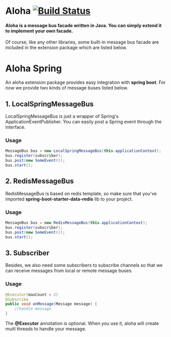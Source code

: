 # Aloha  [![Build Status](https://travis-ci.org/pojozhang/aloha.svg?branch=master)](https://travis-ci.org/pojozhang/aloha)
#### Aloha is a message bus facade written in Java. You can simply extend it to implement your own facade.

Of course, like any other libraries, some built-in message bus facade are included in the extension package which are listed below. 

# Aloha Spring
An aloha extension package provides easy integration with **spring boot**. For now we provide two kinds of message buses listed below.
## 1. LocalSpringMessageBus
LocalSpringMessageBus is just a wrapper of Spring's ApplicationEventPublisher. You can easily post a Spring event through the interface.
### Usage
```java
MessageBus bus = new LocalSpringMessageBus(this.applicationContext);
bus.register(subscriber);
bus.post(new SomeEvent());
bus.start();
```

## 2. RedisMessageBus
RedisMessageBus is based on redis template, so make sure that you've imported **spring-boot-starter-data-redis** lib to your project.
### Usage
```java
MessageBus bus = new RedisMessageBus(this.applicationContext);
bus.register(subscriber);
bus.post(new SomeEvent());
bus.start();
```

## 3. Subscriber
Besides, we also need some subscribers to subscribe channels so that we can receive messages from local or remote message buses.

### Usage
```java
@Executor(maxCount = 2)
@Subscribe
public void onMessage(Message message) {
    //handle message
}
```
The **@Executor** annotation is optional. When you use it, aloha will create muitl threads to handle your message.

